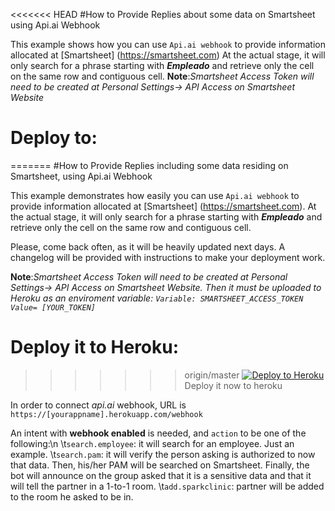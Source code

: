 <<<<<<< HEAD
#How to Provide Replies about some data on Smartsheet using Api.ai Webhook

This example shows how you can use `Api.ai webhook` to provide information
allocated at [Smartsheet] (https://smartsheet.com)
At the actual stage, it will only search for a phrase starting with **_Empleado_**
 and retrieve only the cell on the same row and contiguous cell.
**Note**:*Smartsheet Access Token will need to be created at Personal Settings->
 API Access on Smartsheet Website*
# Deploy to:
=======
#How to Provide Replies including some data residing on Smartsheet, using Api.ai Webhook

This example demonstrates how easily you can use `Api.ai webhook` to provide information allocated at [Smartsheet] (https://smartsheet.com). At the actual stage, it will only search for a phrase starting with **_Empleado_** and retrieve only the cell on the same row and contiguous cell.

Please, come back often, as it will be heavily updated next days. A changelog will be provided with instructions to make your deployment work.

**Note**:*Smartsheet Access Token will need to be created at Personal Settings-> API Access on Smartsheet Website. Then it must be uploaded to Heroku as an enviroment variable: `Variable: SMARTSHEET_ACCESS_TOKEN    Value= [YOUR_TOKEN]`*

# Deploy it to Heroku:
>>>>>>> origin/master
[![Deploy to Heroku](https://www.herokucdn.com/deploy/button.svg)](https://heroku.com/deploy)
Deploy it now to heroku

In order to connect *api.ai* webhook, URL is
`https://[yourappname].herokuapp.com/webhook`

An intent with **webhook enabled** is needed, and `action` to be one of the
following:\n
\t`search.employee`: it will search for an employee. Just an example.
\t`search.pam`: it will verify the person asking is authorized to now that data.
Then, his/her PAM will be searched on Smartsheet. Finally, the bot will announce
on the group asked that it is a sensitive data and that it will tell the partner
in a 1-to-1 room.
\t`add.sparkclinic`: partner will be added to the room he asked to be in.
